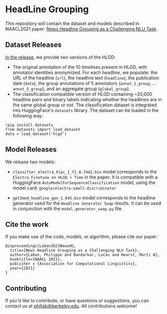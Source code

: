 # HeadLine Grouping

This repository will contain the dataset and models described in NAACL2021 paper: [News Headline Grouping as a Challenging NLU Task](https://people.eecs.berkeley.edu/~phillab/pdfs/NAACL2021_HLG.pdf).

## Dataset Releases

[In the release](https://github.com/tingofurro/headline_grouping/releases/tag/0.1), we provide two versions of the HLGD:
- The original annotation of the 10 timelines present in HLGD, with annotator identities anonymized. For each headline, we populate: the URL of the headline (`url`), the headline text (`headline`), the publication date (`date`), the group annotations of 5 annotators (`annot_1_group`, ... `annot_5_group`), and an aggregate group (`global_group`).
- The classification compatible version of HLGD containing ~20,000 headline pairs and binary labels indicating whether the headlines are in the same global group or not. The classification dataset is integrated into HuggingFace's `datasets` library. The dataset can be loaded in the following way:
```
!pip install datasets
from datasets import load_dataset
data = load_dataset('hlgd')
```

## Model Releases

We release two models:

- `classifier_electra_hlpc_1_f1_0.7442.bin` model corresponds to the `Electra Finetune on HLGD + Time` in the paper. It is compatible with a HuggingFace `AutoModelForSequenceClassification` model, using the model card: `google/electra-small-discriminator`

- `gpt2med_headline_gen_1.645.bin` model corresponds to the headline generator used for the `Headline Generator Swap` results. It can be used in conjunction with the `model_generator_swap.py` file.

## Cite the work

If you make use of the code, models, or algorithm, please cite our paper:
```
@inproceedings{Laban2021NewsHG,
  title={News Headline Grouping as a Challenging NLU Task},
  author={Laban, Philippe and Bandarkar, Lucas and Hearst, Marti A},
  booktitle={NAACL 2021},
  publisher = {Association for Computational Linguistics},
  year={2021}
}
```

## Contributing

If you'd like to contribute, or have questions or suggestions, you can contact us at phillab@berkeley.edu.
All contributions welcome!
